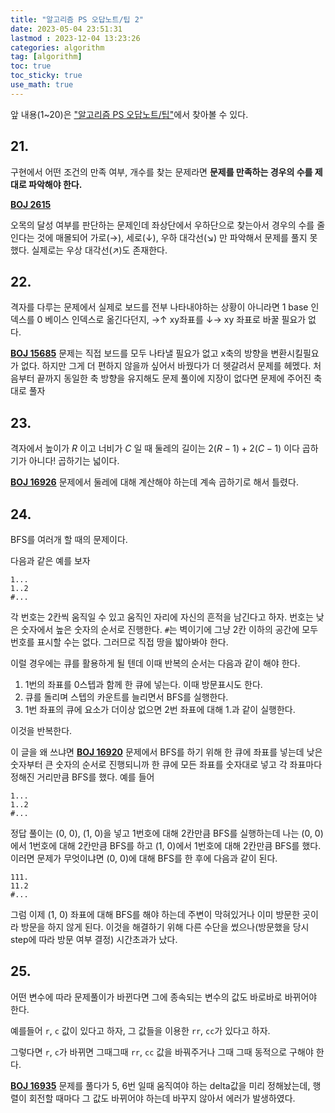 ```yaml
---
title: "알고리즘 PS 오답노트/팁 2"
date: 2023-05-04 23:51:31
lastmod : 2023-12-04 13:23:26
categories: algorithm
tag: [algorithm]
toc: true
toc_sticky: true
use_math: true
---
```


앞 내용(1~20)은 ["알고리즘 PS 오답노트/팁"](https://helpingstar.github.io/algorithm/algorithm_tip/)에서 찾아볼 수 있다.

## 21.

구현에서 어떤 조건의 만족 여부, 개수를 찾는 문제라면 **문제를 만족하는 경우의 수를 제대로 파악해야 한다.**

[**BOJ 2615**](https://www.acmicpc.net/problem/2615)

오목의 달성 여부를 판단하는 문제인데 좌상단에서 우하단으로 찾는아서 경우의 수를 줄인다는 것에 매몰되어 가로(→), 세로(↓), 우하 대각선(↘) 만 파악해서 문제를 풀지 못했다. 실제로는 우상 대각선(↗)도 존재한다.

## 22.

격자를 다루는 문제에서 실제로 보드를 전부 나타내야하는 상황이 아니라면 1 base 인덱스를 0 베이스 인덱스로 옮긴다던지, →↑ xy좌표를 ↓→ xy 좌표로 바꿀 필요가 없다.

[**BOJ 15685**](https://www.acmicpc.net/problem/15685) 문제는 직접 보드를 모두 나타낼 필요가 없고 x축의 방향을 변환시킬필요가 없다. 하지만 그게 더 편하지 않을까 싶어서 바꿨다가 더 헷갈려서 문제를 헤멨다. 처음부터 끝까지 동일한 축 방향을 유지해도 문제 풀이에 지장이 없다면 문제에 주어진 축 대로 풀자

## 23.

격자에서 높이가 $R$ 이고 너비가 $C$ 일 때 둘레의 길이는 $2(R-1)+2(C-1)$ 이다 곱하기가 아니다! 곱하기는 넓이다.

[**BOJ 16926**](https://www.acmicpc.net/problem/16926) 문제에서 둘레에 대해 계산해야 하는데 계속 곱하기로 해서 틀렸다.

## 24.

BFS를 여러개 할 때의 문제이다.

다음과 같은 예를 보자

```
1...
1..2
#...
```

각 번호는 2칸씩 움직일 수 있고 움직인 자리에 자신의 흔적을 남긴다고 하자. 번호는 낮은 숫자에서 높은 숫자의 순서로 진행한다. `#`는 벽이기에 그냥 2칸 이하의 공간에 모두 번호를 표시할 수는 없다. 그러므로 직접 땅을 밟아봐야 한다.

이럴 경우에는 큐를 활용하게 될 텐데 이때 반복의 순서는 다음과 같이 해야 한다.

1. 1번의 좌표를 0스텝과 함께 한 큐에 넣는다. 이때 방문표시도 한다.
2. 큐를 돌리며 스텝의 카운트를 늘리면서 BFS를 실행한다.
3. 1번 좌표의 큐에 요소가 더이상 없으면 2번 좌표에 대해 1.과 같이 실행한다.

이것을 반복한다.

이 글을 왜 쓰냐면 [**BOJ 16920**](https://www.acmicpc.net/problem/16920) 문제에서 BFS를 하기 위해 한 큐에 좌표를 넣는데 낮은 숫자부터 큰 숫자의 순서로 진행되니까 한 큐에 모든 좌표를 숫자대로 넣고 각 좌표마다 정해진 거리만큼 BFS를 했다. 예를 들어

```
1...
1..2
#...
```
정답 풀이는 (0, 0), (1, 0)을 넣고 1번호에 대해 2칸만큼 BFS를 실행하는데 나는 (0, 0)에서 1번호에 대해 2칸만큼 BFS를 하고 (1, 0)에서 1번호에 대해 2칸만큼 BFS를 했다. 이러면 문제가 무엇이냐면 (0, 0)에 대해 BFS를 한 후에 다음과 같이 된다.

```
111.
11.2
#...
```

그럼 이제 (1, 0) 좌표에 대해 BFS를 해야 하는데 주변이 막혀있거나 이미 방문한 곳이라 방문을 하지 않게 된다. 이것을 해결하기 위해 다른 수단을 썼으나(방문했을 당시 step에 따라 방문 여부 결정) 시간초과가 났다.

## 25.

어떤 변수에 따라 문제풀이가 바뀐다면 그에 종속되는 변수의 값도 바로바로 바뀌어야 한다.

예를들어 `r`, `c` 값이 있다고 하자, 그 값들을 이용한 `rr`, `cc`가 있다고 하자.

그렇다면 `r`, `c`가 바뀌면 그때그때 `rr`, `cc` 값을 바꿔주거나 그때 그때 동적으로 구해야 한다.

[**BOJ 16935**](https://www.acmicpc.net/problem/16935) 문제를 풀다가 5, 6번 일때 움직여야 하는 delta값을 미리 정해놨는데, 행렬이 회전할 때마다 그 값도 바뀌어야 하는데 바꾸지 않아서 에러가 발생하였다.